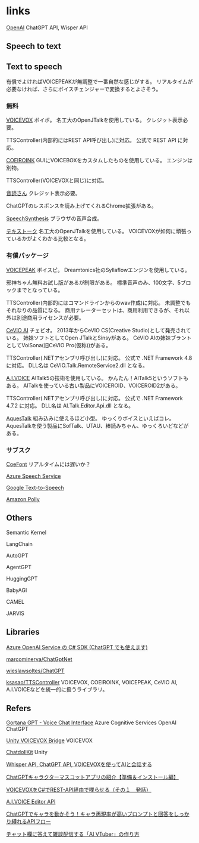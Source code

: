 # links

[OpenAI](https://openai.com/)
ChatGPT API, Wisper API

## Speech to text


## Text to speech

有償でよければVOICEPEAKが無調整で一番自然な感じがする。
リアルタイムが必要なければ、さらにボイスチェンジャーで変換するとよさそう。

### 無料

[VOICEVOX](https://voicevox.hiroshiba.jp/)
ボイボ。
名工大のOpenJTalkを使用している。
クレジット表示必要。

TTSController(内部的にはREST API呼び出し)に対応。
公式で REST API に対応。

[COEIROINK](https://coeiroink.com/)
GUIにVOICEBOXをカスタムしたものを使用している。
エンジンは別物。

TTSController(VOICEVOXと同じ)に対応。

[音読さん](https://ondoku3.com/ja/)
クレジット表示必要。

ChatGPTのレスポンスを読み上げてくれるChrome拡張がある。

[SpeechSynthesis](https://developer.mozilla.org/ja/docs/Web/API/SpeechSynthesis)
ブラウザの音声合成。

[テキストーク](https://gui.jp.net/textalk/)
名工大のOpenJTalkを使用している。
VOICEVOXが如何に頑張っているかがよくわかる比較となる。

### 有償パッケージ

[VOICEPEAK](https://www.ah-soft.com/voice/narrator/)
ボイスピ。
Dreamtonics社のSyllaflowエンジンを使用している。

邪神ちゃん無料お試し版があるが制限がある。
標準音声のみ、100文字、5ブロックまでとなっている。

TTSController(内部的にはコマンドラインからのwav作成)に対応。
未調整でもそれなりの品質になる。
商用ナレーターセットは、商用利用できるが、それ以外は別途商用ライセンスが必要。

[CeVIO AI](https://cevio.jp/)
チェビオ。
2013年からCeVIO CS(Creative Studio)として発売されている。
姉妹ソフトとしてOpen JTalkとSinsyがある。
CeVIO AIの姉妹ブラントとしてVoiSona(旧CeVIO Pro(仮称))がある。

TTSController(.NETアセンブリ呼び出し)に対応。
公式で .NET Framework 4.8 に対応。
DLL名は CeVIO.Talk.RemoteService2.dll となる。

[A.I.VOICE](https://aivoice.jp/)
AITalk5の技術を使用している。
かんたん！AITalk5というソフトもある。
AITalkを使っている古い製品にVOICEROID、VOICEROID2がある。

TTSController(.NETアセンブリ呼び出し)に対応。
公式で .NET Framework 4.7.2 に対応。
DLL名は AI.Talk.Editor.Api.dll となる。

[AquesTalk](https://www.a-quest.com/products/aquestalk.html)
組み込みに使えるほど小型。
ゆっくりボイスといえばコレ。
AquesTalkを使う製品にSofTalk、UTAU、棒読みちゃん、ゆっくろいどなどがある。

### サブスク

[CoeFont](https://coefont.cloud/)
リアルタイムには遅いか？

[Azure Speech Service](https://learn.microsoft.com/ja-jp/azure/cognitive-services/speech-service/language-support?tabs=stt)

[Google Text-to-Speech](https://cloud.google.com/text-to-speech?hl=ja)

[Amazon Polly](https://aws.amazon.com/jp/polly/)

## Others

Semantic Kernel

LangChain

AutoGPT

AgentGPT

HuggingGPT

BabyAGI

CAMEL

JARVIS

## Libraries

[Azure OpenAI Service の C# SDK (ChatGPT でも使えます)](https://zenn.dev/microsoft/articles/azure-openai-service-csharpsdk)

[marcominerva/ChatGptNet](https://github.com/marcominerva/chatgptnet)

[wieslawsoltes/ChatGPT](https://github.com/wieslawsoltes/chatgpt)

[ksasao/TTSController](https://github.com/ksasao/TTSController)
VOICEVOX, COEIROINK, VOICEPEAK, CeVIO AI, A.I.VOICEなどを統一的に扱うライブラリ。

## Refers

[Gortana GPT - Voice Chat Interface](https://github.com/dasdata/gortanagtp)
Azure Cognitive Services
OpenAI ChatGPT

[Unity VOICEVOX Bridge](https://github.com/mikito/unity-voicevox-bridge)
VOICEVOX

[ChatdollKit](https://github.com/uezo/ChatdollKit/blob/master/README.ja.md)
Unity

[Whisper API, ChatGPT API, VOICEVOXを使ってAIと会話する](https://zenn.dev/umyomyomyon/articles/5f07abe67a289b)

[ChatGPTキャラクターマスコットアプリの紹介【準備＆インストール編】](https://qiita.com/Haruyama_Dev/items/d03cd30b80d96697db2c)

[VOICEVOXをC#でREST-API経由で喋らせる（その１　発話）](https://qiita.com/oyahun/items/e01e56878dc011cdc094)

[A.I.VOICE Editor API](https://aivoice.jp/manual/editor/api.html)

[ChatGPTでキャラを動かそう！キャラ再現率が高いプロンプトと回答をしっかり縛れるAPIフロー](https://zenn.dev/niwatoro/articles/180f6185c382bb)

[チャット欄に答えて雑談配信する「AI VTuber」の作り方](https://zenn.dev/makunugi/articles/a4ed9e142526f2)


